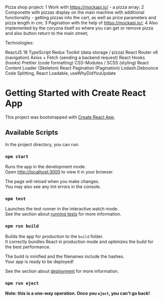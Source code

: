 Pizza shop project:
1 Work with https://mockapi.io/ - a pizza array;
2 Componette with pizzas display on the main machine with additional functionality - getting pizzas into the cart, as well as price parameters and pizza length in cm;
3 Pagination with the help of https://mockapi.io/;
4 Also implemented by the coryzna itself so where you can get or remove pizza and also button return to the main street;

Technologies:

ReactJS 18
TypeScript
Redux Toolkit (data storage / pizza)
React Router v6 (navigation)
Axios + Fetch (sending a backend request)
React Hooks (hooks)
Prettier (code formatting)
CSS-Modules / SCSS (styling)
React Content Loader (Skeleton)
React Pagination (Pagination)
Lodash.Debounce
Code Splitting, React Loadable, useWhyDidYouUpdate

# Getting Started with Create React App

This project was bootstrapped with [Create React App](https://github.com/facebook/create-react-app).

## Available Scripts

In the project directory, you can run:

### `npm start`

Runs the app in the development mode.\
Open [http://localhost:3000](http://localhost:3000) to view it in your browser.

The page will reload when you make changes.\
You may also see any lint errors in the console.

### `npm test`

Launches the test runner in the interactive watch mode.\
See the section about [running tests](https://facebook.github.io/create-react-app/docs/running-tests) for more information.

### `npm run build`

Builds the app for production to the `build` folder.\
It correctly bundles React in production mode and optimizes the build for the best performance.

The build is minified and the filenames include the hashes.\
Your app is ready to be deployed!

See the section about [deployment](https://facebook.github.io/create-react-app/docs/deployment) for more information.

### `npm run eject`

**Note: this is a one-way operation. Once you `eject`, you can't go back!**


